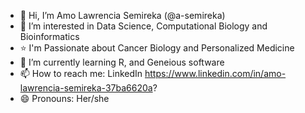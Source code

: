 - 👋 Hi, I’m Amo Lawrencia Semireka (@a-semireka)
- 👀 I’m interested in Data Science, Computational Biology and Bioinformatics
- ⭐ I'm Passionate about Cancer Biology and Personalized Medicine
- 🌱 I’m currently learning R, and Geneious software
- 📫 How to reach me: LinkedIn https://www.linkedin.com/in/amo-lawrencia-semireka-37ba6620a?
- 😄 Pronouns: Her/she


<!---
a-semireka/a-semireka is a ✨ special ✨ repository because its `README.md` (this file) appears on your GitHub profile.
You can click the Preview link to take a look at your changes.
--->

